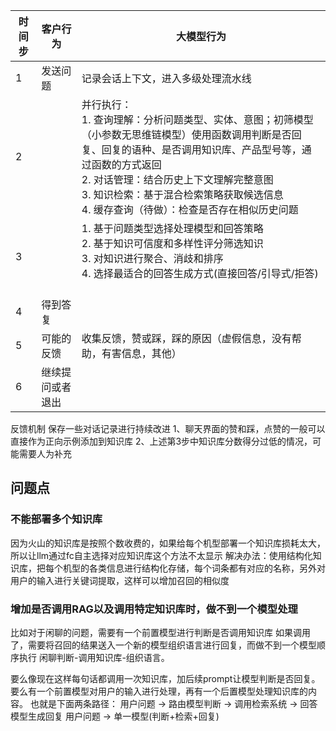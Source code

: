 
| 时间步 | 客户行为     | 大模型行为                                                                                                                                                                            |
| --- | -------- | -------------------------------------------------------------------------------------------------------------------------------------------------------------------------------- |
| 1   | 发送问题     | 记录会话上下文，进入多级处理流水线                                                                                                                                                                |
| 2   |          | 并行执行：  <br>1. 查询理解：分析问题类型、实体、意图；初筛模型（小参数无思维链模型）使用函数调用判断是否回复、回复的语种、是否调用知识库、产品型号等，通过函数的方式返回<br>2. 对话管理：结合历史上下文理解完整意图  <br>3. 知识检索：基于混合检索策略获取候选信息  <br>4. 缓存查询（待做）：检查是否存在相似历史问题<br> |
| 3   |          | 1. 基于问题类型选择处理模型和回答策略  <br>2. 基于知识可信度和多样性评分筛选知识  <br>3. 对知识进行聚合、消歧和排序  <br>4. 选择最适合的回答生成方式(直接回答/引导式/拒答)<br><br>                                                                   |
| 4   | 得到答复     |                                                                                                                                                                                  |
| 5   | 可能的反馈    | 收集反馈，赞或踩，踩的原因（虚假信息，没有帮助，有害信息，其他）                                                                                                                                                 |
| 6   | 继续提问或者退出 |                                                                                                                                                                                  |

反馈机制
保存一些对话记录进行持续改进
1、聊天界面的赞和踩，点赞的一般可以直接作为正向示例添加到知识库
2、上述第3步中知识库分数得分过低的情况，可能需要人为补充


## 问题点

### 不能部署多个知识库
 
因为火山的知识库是按照个数收费的，如果给每个机型部署一个知识库损耗太大，所以让llm通过fc自主选择对应知识库这个方法不太显示
解决办法：使用结构化知识库，把每个机型的各类信息进行结构化存储，每个词条都有对应的名称，另外对用户的输入进行关键词提取，这样可以增加召回的相似度

### 增加是否调用RAG以及调用特定知识库时，做不到一个模型处理
比如对于闲聊的问题，需要有一个前置模型进行判断是否调用知识库
如果调用了，需要将召回的结果送入一个新的模型组织语言进行回复，而做不到一个模型顺序执行 闲聊判断-调用知识库-组织语言。

要么像现在这样每句话都调用一次知识库，加后续prompt让模型判断是否回复。
要么有一个前置模型对用户的输入进行处理，再有一个后置模型处理知识库的内容。
也就是下面两条路径：
用户问题 → 路由模型判断 → 调用检索系统 → 回答模型生成回复
用户问题 → 单一模型(判断+检索+回复)
